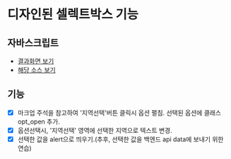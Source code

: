 # 디자인된 셀렉트박스 기능

## 자바스크립트
- [결과화면 보기](https://yeony1011.github.io/2019script_ex/select/select.html)
- [해당 소스 보기](https://github.com/yeony1011/2019script_ex/blob/master/select/common.js)

## 기능
- [X] 마크업 주석을 참고하여 '지역선택'버튼 클릭시 옵션 펼침. 선택된 옵션에 클래스 opt_open 추가. 
- [X] 옵션선택시, '지역선택' 영역에 선택한 지역으로 텍스트 변경.
- [X] 선택한 값을 alert으로 띄우기.(추후, 선택한 값을 백엔드 api data에 보내기 위한 연습)